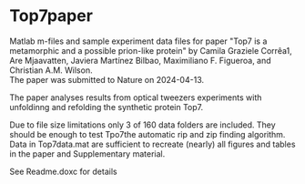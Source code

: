 # Top7paper
Matlab m-files and sample experiment data files for paper "Top7 is a metamorphic and a possible prion-like protein" by 
Camila Graziele Corrêa1, Are Mjaavatten, Javiera Martínez Bilbao, Maximiliano F. Figueroa, and Christian A.M. Wilson.  
The paper was submitted to Nature on 2024-04-13.

The paper analyses results from optical tweezers experiments with unfoldinng and refolding the synthetic protein Top7.


Due to file size limitations only 3 of 160 data folders are included. They should be enough to test Tpo7the automatic rip and zip finding algorithm.
Data in Top7data.mat are sufficient to recreate (nearly) all figures and tables in the paper and Supplementary material.

See Readme.doxc for details
